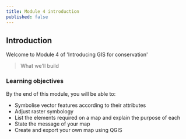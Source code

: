 ```yaml
---
title: Module 4 introduction
published: false
---
```


## Introduction
Welcome to Module 4 of 'Introducing GIS for conservation'

> What we'll build

### Learning objectives
By the end of this module, you will be able to:
- Symbolise vector features according to their attributes
- Adjust raster symbology
- List the elements required on a map and explain the purpose of each
- State the message of your map
- Create and export your own map using QGIS



<!-- labels?

- [ ] Adjust the transparency of layers
- [ ] Copy and paste layer styles e.g. symbology
 -->